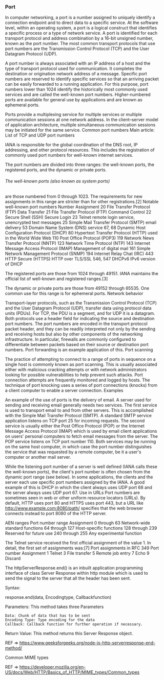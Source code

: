 ### Port

In computer networking, a port is a number assigned to uniquely identify a connection endpoint and to direct data to a specific service. At the software level, within an operating system, a port is a logical construct that identifies a specific process or a type of network service. A port is identified for each transport protocol and address combination by a 16-bit unsigned number, known as the port number. The most common transport protocols that use port numbers are the Transmission Control Protocol (TCP) and the User Datagram Protocol (UDP).

A port number is always associated with an IP address of a host and the type of transport protocol used for communication. It completes the destination or origination network address of a message. Specific port numbers are reserved to identify specific services so that an arriving packet can be easily forwarded to a running application. For this purpose, port numbers lower than 1024 identify the historically most commonly used services and are called the well-known port numbers. Higher-numbered ports are available for general use by applications and are known as ephemeral ports.

Ports provide a multiplexing service for multiple services or multiple communication sessions at one network address. In the client–server model of application architecture, multiple simultaneous communication sessions may be initiated for the same service.
Common port numbers
Main article: List of TCP and UDP port numbers

IANA is responsible for the global coordination of the DNS root, IP addressing, and other protocol resources. This includes the registration of commonly used port numbers for well-known internet services.

The port numbers are divided into three ranges: the well-known ports, the registered ports, and the dynamic or private ports.

###### The well-known ports (also known as system ports)
are those numbered from 0 through 1023. The requirements for new assignments in this range are stricter than for other registrations.[2]
Notable well-known port numbers Number Assignment
20 File Transfer Protocol (FTP) Data Transfer
21 File Transfer Protocol (FTP) Command Control
22 Secure Shell (SSH) Secure Login
23 Telnet remote login service, unencrypted text messages
25 Simple Mail Transfer Protocol (SMTP) email delivery
53 Domain Name System (DNS) service
67, 68 Dynamic Host Configuration Protocol (DHCP)
80 Hypertext Transfer Protocol (HTTP) used in the World Wide Web
110 Post Office Protocol (POP3)
119 Network News Transfer Protocol (NNTP)
123 Network Time Protocol (NTP)
143 Internet Message Access Protocol (IMAP) Management of digital mail
161 Simple Network Management Protocol (SNMP)
194 Internet Relay Chat (IRC)
443 HTTP Secure (HTTPS) HTTP over TLS/SSL
546, 547 DHCPv6 IPv6 version of DHCP

The registered ports are those from 1024 through 49151. IANA maintains the official list of well-known and registered ranges.[3]

The dynamic or private ports are those from 49152 through 65535. One common use for this range is for ephemeral ports.
Network behavior

Transport-layer protocols, such as the Transmission Control Protocol (TCP) and the User Datagram Protocol (UDP), transfer data using protocol data units (PDUs). For TCP, the PDU is a segment, and for UDP it is a datagram. Both protocols use a header field for indicating the source and destination port numbers. The port numbers are encoded in the transport protocol packet header, and they can be readily interpreted not only by the sending and receiving hosts but also by other components of the networking infrastructure. In particular, firewalls are commonly configured to differentiate between packets based on their source or destination port numbers. Port forwarding is an example application of this.
Port scanning

The practice of attempting to connect to a range of ports in sequence on a single host is commonly known as port scanning. This is usually associated either with malicious cracking attempts or with network administrators looking for possible vulnerabilities to help prevent such attacks. Port connection attempts are frequently monitored and logged by hosts. The technique of port knocking uses a series of port connections (knocks) from a client computer to enable a server connection.
Examples

An example of the use of ports is the delivery of email. A server used for sending and receiving email generally needs two services. The first service is used to transport email to and from other servers. This is accomplished with the Simple Mail Transfer Protocol (SMTP). A standard SMTP service application listens on TCP port 25 for incoming requests. The second service is usually either the Post Office Protocol (POP) or the Internet Message Access Protocol (IMAP) which is used by email client applications on users' personal computers to fetch email messages from the server. The POP service listens on TCP port number 110. Both services may be running on the same host computer, in which case the port number distinguishes the service that was requested by a remote computer, be it a user's computer or another mail server.

While the listening port number of a server is well defined (IANA calls these the well-known ports), the client's port number is often chosen from the dynamic port range (see below). In some applications, the clients and the server each use specific port numbers assigned by the IANA. A good example of this is DHCP in which the client always uses UDP port 68 and the server always uses UDP port 67.
Use in URLs
Port numbers are sometimes seen in web or other uniform resource locators (URLs). By default, HTTP uses port 80 and HTTPS uses port 443, but a URL like http://www.example.com:8080/path/ specifies that the web browser connects instead to port 8080 of the HTTP server.

AEN ranges Port number range Assignment
0 through 63 Network-wide standard functions
64 through 127 Host-specific functions
128 through 239 Reserved for future use
240 through 255 Any experimental function

The Telnet service received the first official assignment of the value 1. In detail, the first set of assignments was:[7]
Port assignments in RFC 349 Port number Assignment
1 Telnet
3 File transfer
5 Remote job entry
7 Echo
9 Discard

<!-- REF => https://en.wikipedia.org/wiki/Port_(computer_networking) -->

The httpServerResponse.end() is an inbuilt application programming interface of class Server Response within http module which is used to send the signal to the server that all the header has been sent.

Syntax:

response.end(data, Encodingtype, Callbackfunction)

Parameters: This method takes three Parameters

    Data: Chunk of data that has to be sent
    Encoding Type: Type encoding for the data
    Callback: Callback function for further operation if necessary.

Return Value: This method returns this Server Response object.

REF => https://www.geeksforgeeks.org/node-js-http-serverresponse-end-method/


Common MIME types

REF => https://developer.mozilla.org/en-US/docs/Web/HTTP/Basics_of_HTTP/MIME_types/Common_types
